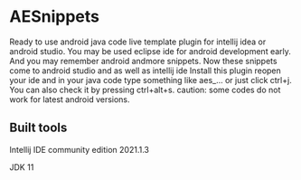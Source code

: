 # AESnippets
Ready to use android java code live template plugin for intellij idea or android studio. You may be used eclipse ide for android development early. And you may remember android andmore snippets. Now these snippets come to android studio and as well as intellij ide
Install this plugin reopen your ide and in your java code type something like aes_... or just click ctrl+j. You can also check it by pressing ctrl+alt+s. caution: some codes do not work for latest android versions. 
## Built tools
Intellij IDE community edition 2021.1.3 

JDK 11

